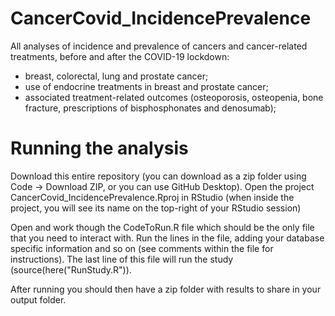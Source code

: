 # CancerCovid_IncidencePrevalence
All analyses of incidence and prevalence of cancers and cancer-related treatments, before and after the COVID-19 lockdown:
- breast, colorectal, lung and prostate cancer; 
- use of endocrine treatments in breast and prostate cancer;
- associated treatment-related outcomes (osteoporosis, osteopenia, bone fracture, prescriptions of bisphosphonates and denosumab); 

# Running the analysis
Download this entire repository (you can download as a zip folder using Code -> Download ZIP, or you can use GitHub Desktop).
Open the project CancerCovid_IncidencePrevalence.Rproj in RStudio (when inside the project, you will see its name on the top-right of your RStudio session)

Open and work though the CodeToRun.R file which should be the only file that you need to interact with. Run the lines in the file, adding your database specific information and so on (see comments within the file for instructions). The last line of this file will run the study (source(here("RunStudy.R")).

After running you should then have a zip folder with results to share in your output folder.

